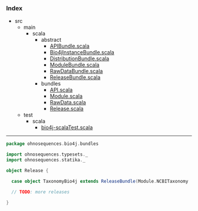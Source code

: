 ### Index

+ src
  + main
    + scala
      + abstract
        + [APIBundle.scala](../abstract/APIBundle.md)
        + [Bio4jInstanceBundle.scala](../abstract/Bio4jInstanceBundle.md)
        + [DistributionBundle.scala](../abstract/DistributionBundle.md)
        + [ModuleBundle.scala](../abstract/ModuleBundle.md)
        + [RawDataBundle.scala](../abstract/RawDataBundle.md)
        + [ReleaseBundle.scala](../abstract/ReleaseBundle.md)
      + bundles
        + [API.scala](API.md)
        + [Module.scala](Module.md)
        + [RawData.scala](RawData.md)
        + [Release.scala](Release.md)
  + test
    + scala
      + [bio4j-scalaTest.scala](../../../test/scala/bio4j-scalaTest.md)

------


```scala
package ohnosequences.bio4j.bundles

import ohnosequences.typesets._
import ohnosequences.statika._

object Release {

  case object TaxonomyBio4j extends ReleaseBundle(Module.NCBITaxonomy :~: ∅)

  // TODO: more releases

}

```

